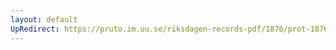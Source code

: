 ```yaml
---
layout: default
UpRedirect: https://pruto.im.uu.se/riksdagen-records-pdf/1876/prot-1876--fk--031.pdf
---
```

